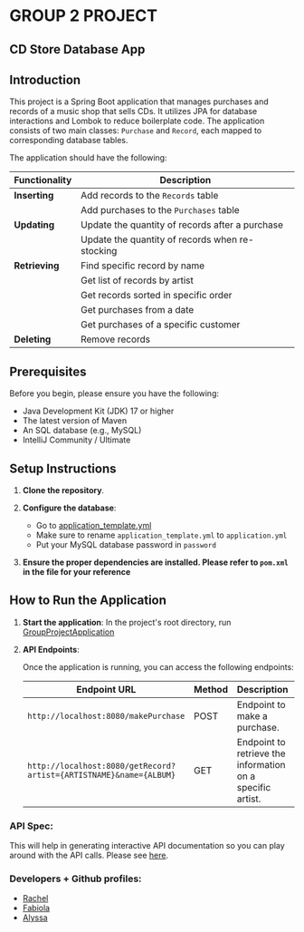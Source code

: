 # GROUP 2 PROJECT
## CD Store Database App

## Introduction

This project is a Spring Boot application that manages purchases and records of a music shop that sells CDs. It utilizes JPA for database interactions and Lombok to reduce boilerplate code. The application consists of two main classes: `Purchase` and `Record`, each mapped to corresponding database tables.

The application should have the following:

| Functionality  | Description                                      |
|----------------|--------------------------------------------------|
| **Inserting**  | Add records to the `Records` table               |
|                | Add purchases to the `Purchases` table           |
| **Updating**   | Update the quantity of records after a purchase  |
|                | Update the quantity of records when re-stocking  |
| **Retrieving** | Find specific record by name                     |
|                | Get list of records by artist                    |
|                | Get records sorted in specific order             |
|                | Get purchases from a date                        |
|                | Get purchases of a specific customer             |
| **Deleting**   | Remove records                                   |

## Prerequisites

Before you begin, please ensure you have the following:

- Java Development Kit (JDK) 17 or higher
- The latest version of Maven
- An SQL database (e.g., MySQL)
- IntelliJ Community / Ultimate

## Setup Instructions

1. **Clone the repository**.

2. **Configure the database**:
    - Go to [application_template.yml](src/main/resources/application.yml)
    - Make sure to rename `application_template.yml` to `application.yml`
    - Put your MySQL database password in `password`

3. **Ensure the proper dependencies are installed. Please refer to `pom.xml` in the file for your reference**

## How to Run the Application

1. **Start the application**:
    In the project's root directory, run [GroupProjectApplication](src/main/java/com/example/group/project/GroupProjectApplication.java)

2. **API Endpoints**:

    Once the application is running, you can access the following endpoints:

    | Endpoint URL | Method | Description | Example Request |
    |--------------|--------|-------------|-----------------|
    | `http://localhost:8080/makePurchase` | POST | Endpoint to make a purchase. | ```json { "customer": "John Doe", "price": 9.99, "date": "2024-07-15", "recordLink": { "id": 3 } }``` |
    | `http://localhost:8080/getRecord?artist={ARTISTNAME}&name={ALBUM}` | GET | Endpoint to retrieve the information on a specific artist. | http://localhost:8080/getRecord?artist=Michael%20Jackson&name=Thriller |

### API Spec:

This will help in generating interactive API documentation so you can play around with the API calls. Please see [here](http://localhost:8080/swagger-ui/index.html).

### Developers + Github profiles:

- [Rachel](https://github.com/Tookles)
- [Fabiola](https://github.com/Fabi-P)
- [Alyssa](https://github.com/lyscodes)
